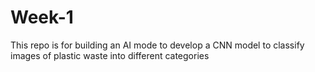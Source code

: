 # Week-1
This repo is for building an AI mode  to develop a CNN model to classify images of plastic waste into different categories
